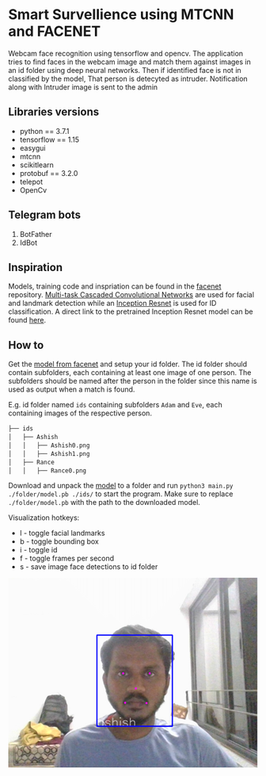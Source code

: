 # Smart Survellience using MTCNN and FACENET
Webcam face recognition using tensorflow and opencv.
The application tries to find faces in the webcam image and match them against images in an id folder using deep neural networks.
Then if identified face is not in classified by the model, That person is detecyted as intruder. Notification along with Intruder image is sent to the admin

## Libraries versions
* python == 3.7.1
* tensorflow == 1.15
* easygui
* mtcnn
* scikitlearn
* protobuf == 3.2.0
* telepot
* OpenCv
  
## Telegram bots
1. BotFather
2. IdBot
   
## Inspiration
Models, training code and inspriation can be found in the [facenet](https://github.com/davidsandberg/facenet) repository.
[Multi-task Cascaded Convolutional Networks](https://kpzhang93.github.io/MTCNN_face_detection_alignment/index.html) are used for facial and landmark detection while an [Inception Resnet](https://arxiv.org/abs/1602.07261) is used for ID classification.
A direct link to the pretrained Inception Resnet model can be found [here](https://drive.google.com/file/d/0B5MzpY9kBtDVZ2RpVDYwWmxoSUk).

## How to
Get the [model from facenet](https://drive.google.com/drive/folders/1nIw5ESCZ8Edd-hLSBXS23_X0kgvj2JrM?usp=sharing) and setup your id folder.
The id folder should contain subfolders, each containing at least one image of one person. The subfolders should be named after the person in the folder since this name is used as output when a match is found.

E.g. id folder named `ids` containing subfolders `Adam` and `Eve`, each containing images of the respective person.

```bash
├── ids
│   ├── Ashish
│   │   ├── Ashish0.png
│   │   ├── Ashish1.png
│   ├── Rance
│   │   ├── Rance0.png
```
Download and unpack the [model](https://drive.google.com/drive/folders/1nIw5ESCZ8Edd-hLSBXS23_X0kgvj2JrM?usp=sharing) to a folder and run `python3 main.py ./folder/model.pb ./ids/` to start the program. Make sure to replace `./folder/model.pb` with the path to the downloaded model.

Visualization hotkeys:
*   l - toggle facial landmarks
*   b - toggle bounding box
*   i - toggle id
*   f - toggle frames per second
*   s - save image face detections to id folder

![alt text](https://github.com/ashishbr/smart_surveillance_facenet/blob/main/example.png?raw=true) 
